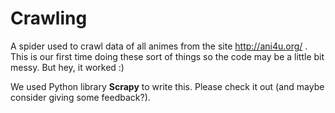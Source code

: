 # Crawling
A spider used to crawl data of all animes from the site http://ani4u.org/ . This is our first time doing these sort of things so the code may be a little bit messy. But hey, it worked :) 

We used Python library **Scrapy** to write this. Please check it out (and maybe consider giving some feedback?).
